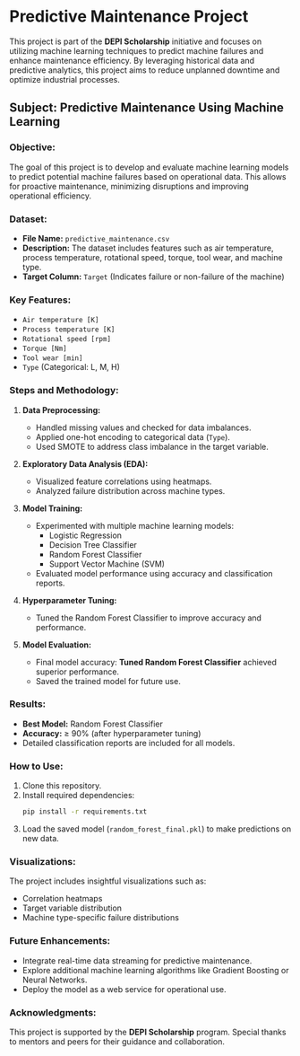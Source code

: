 # Predictive Maintenance Project

This project is part of the **DEPI Scholarship** initiative and focuses on utilizing machine learning techniques to predict machine failures and enhance maintenance efficiency. By leveraging historical data and predictive analytics, this project aims to reduce unplanned downtime and optimize industrial processes.

## Subject: Predictive Maintenance Using Machine Learning

### Objective:
The goal of this project is to develop and evaluate machine learning models to predict potential machine failures based on operational data. This allows for proactive maintenance, minimizing disruptions and improving operational efficiency.

### Dataset:
- **File Name:** `predictive_maintenance.csv`
- **Description:** The dataset includes features such as air temperature, process temperature, rotational speed, torque, tool wear, and machine type.
- **Target Column:** `Target` (Indicates failure or non-failure of the machine)

### Key Features:
- `Air temperature [K]`
- `Process temperature [K]`
- `Rotational speed [rpm]`
- `Torque [Nm]`
- `Tool wear [min]`
- `Type` (Categorical: L, M, H)

### Steps and Methodology:

1. **Data Preprocessing:**
   - Handled missing values and checked for data imbalances.
   - Applied one-hot encoding to categorical data (`Type`).
   - Used SMOTE to address class imbalance in the target variable.

2. **Exploratory Data Analysis (EDA):**
   - Visualized feature correlations using heatmaps.
   - Analyzed failure distribution across machine types.

3. **Model Training:**
   - Experimented with multiple machine learning models:
     - Logistic Regression
     - Decision Tree Classifier
     - Random Forest Classifier
     - Support Vector Machine (SVM)
   - Evaluated model performance using accuracy and classification reports.

4. **Hyperparameter Tuning:**
   - Tuned the Random Forest Classifier to improve accuracy and performance.

5. **Model Evaluation:**
   - Final model accuracy: **Tuned Random Forest Classifier** achieved superior performance.
   - Saved the trained model for future use.

### Results:
- **Best Model:** Random Forest Classifier
- **Accuracy:**  ≥ 90% (after hyperparameter tuning)
- Detailed classification reports are included for all models.

### How to Use:
1. Clone this repository.
2. Install required dependencies:
   ```bash
   pip install -r requirements.txt
   ```
3. Load the saved model (`random_forest_final.pkl`) to make predictions on new data.

### Visualizations:
The project includes insightful visualizations such as:
- Correlation heatmaps
- Target variable distribution
- Machine type-specific failure distributions

### Future Enhancements:
- Integrate real-time data streaming for predictive maintenance.
- Explore additional machine learning algorithms like Gradient Boosting or Neural Networks.
- Deploy the model as a web service for operational use.

### Acknowledgments:
This project is supported by the **DEPI Scholarship** program. Special thanks to mentors and peers for their guidance and collaboration.
